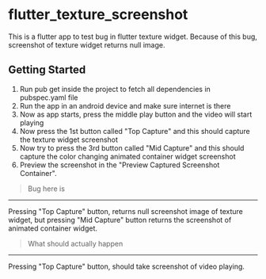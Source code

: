 # flutter_texture_screenshot

This is a flutter app to test bug in flutter texture widget. Because of this bug, screenshot of texture widget returns null image.

## Getting Started

1. Run pub get inside the project to fetch all dependencies in pubspec.yaml file
1. Run the app in an android device and make sure internet is there
1. Now as app starts, press the middle play button and the video will start playing
1. Now press the 1st button called "Top Capture" and this should capture the texture widget screenshot
1. Now try to press the 3rd button called "Mid Capture" and this should capture the color changing animated container widget screenshot
1. Preview the screenshot in the "Preview Captured Screenshot Container".

> Bug here is
-----------

Pressing "Top Capture" button, returns null screenshot image of texture widget, but pressing "Mid Capture" button returns the screenshot of animated container widget.

> What should actually happen 
----------------------------

Pressing "Top Capture" button, should take screenshot of video playing.
